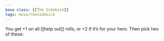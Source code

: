 ```yaml
---
base class: [[The Sidekick]]
tags: move/theSidekick
---
```

 You get +1 on all [[help out]] rolls, or +2 if it’s for your hero. Then pick two of these:
